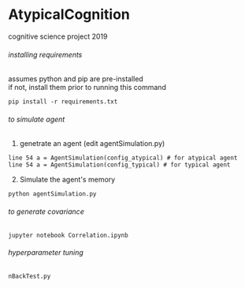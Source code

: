 # AtypicalCognition
cognitive science project 2019

###### installing requirements
assumes python and pip are pre-installed  
if not, install them prior to running this command

```
pip install -r requirements.txt
```

###### to simulate agent
1. genetrate an agent (edit agentSimulation.py)
```
line 54 a = AgentSimulation(config_atypical) # for atypical agent
line 54 a = AgentSimulation(config_typical) # for typical agent
```
2. Simulate the agent's memory
```
python agentSimulation.py 
```

###### to generate covariance
```
jupyter notebook Correlation.ipynb

```
###### hyperparameter tuning
```
nBackTest.py
```

